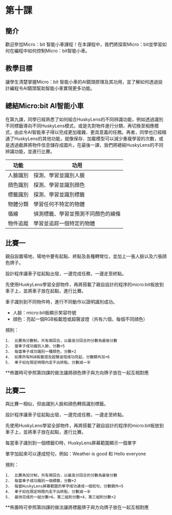 # 第十課

## 簡介
<P>
歡迎參加Micro：bit 智能小車課程！在本課程中，我們將探索Micro：bit並學習如何在編程中如何控制Micro：bit智能小車。
<P>

## 教學目標
<P>
讓學生清楚掌握Micro：bit 智能小車的AI鏡頭原理及其功用，並了解如何透過設計編程令AI鏡頭幫助智能小車實現更多功能。
<P>

## 總結Micro:bit AI智能小車
<P>
在第九課，同學已經熟悉了如何組合HuskyLens的不同辨識功能，例如透過識別不同標籤導向不同HuskyLens模式，或是先對物件進行分類，再切換至相應模式，由此令AI智能車子得以完成更加複雜、更具意義的任務。再者，同學也已經精通了HuskyLens的其他功能，就像保存、加載模型可以減少重複學習的次數，或是透過截屏將物件信息儲存成圖片。在最後一課，我們將總結HuskyLens的不同辨識功能，並進行比賽。
<P>

功能|功用
---|---
人臉識別|探測、學習並識別人臉
顔色識別|探測、學習並識別顔色
標籤識別|探測、學習並識別標籤
物體分類|學習任何不特定的物體
循線|偵測標籤、學習並預測不同顏色的線條
物件追蹤|學習並追踪一個特定的物體

## 比賽一
<P>
親自設置場地，場地中要有起點、終點及各種轉彎位，並加上一張人臉以及六張顔色牌子。 
<P>
<P>
設計程序讓車子從起點出發，一邊完成任務，一邊走至終點。
<P>
<P>
先使用HuskyLens學習全部物件，再將搭載了親自設計的程序的micro:bit板放到車子上，並將車子放在起點，進行比賽。
<P>
<P>
車子識別到不同物件時，進行不同動作以證明識別成功。
<P>

+ 人臉：micro:bit板顯示笑容符號
+ 顔色：亮起一個RGB板載燈或超聲波燈（共有六個，每個不同顔色）

<P>
規則：
<P>

    1.	比賽為分數制，共有兩回合，以最高分回合的分數為最後分數
    2.	當車子成功識別人臉，分數+5
    3.	每當車子成功識別一種顔色，分數+2
    4.	如果所有RGB板載燈及超聲波燈成功亮起，分數額外加+6
    5.	車子如在限定時間内走不出終點，分數減一半

<P>
**佈置時可參照第四課的做法讓將顔色牌子與方向牌子放在一起互相對應 
<P>

## 比賽二
<P>
與比賽一相似，但由識別人臉和顔色轉爲識別標籤。
<P>
<P>
設計程序讓車子從起點出發，一邊完成任務，一邊走至終點。
<P>
<P>
先使用HuskyLens學習全部物件，再將搭載了親自設計的程序的micro:bit板放到車子上，並將車子放在起點，進行比賽。
<P>
<P> 
每當車子識別到一個標籤ID時，HuskyLens屏幕範圍顯示一個單字
<P>
<P>
單字加起來可以連成短句，例如：Weather is good 和 Hello everyone
<P>
<P>
規則：
<P>

    1.	比賽為加分制，共有兩回合，以最高分回合的分數為最後分數
    2.	每當車子成功識別一個標籤，分數+2
    3.	每當HuskyLens屏幕範圍的單字成功連成一個短句，分數額外+5
    4.	車子如在限定時間内走不出終點，分數減一半
    5.	最快完成的一組分數+6，第二組則分數+4，第三組則分數+2

<P>
**佈置時可參照第四課的做法讓將標籤牌子與方向牌子放在一起互相對應
<P>
